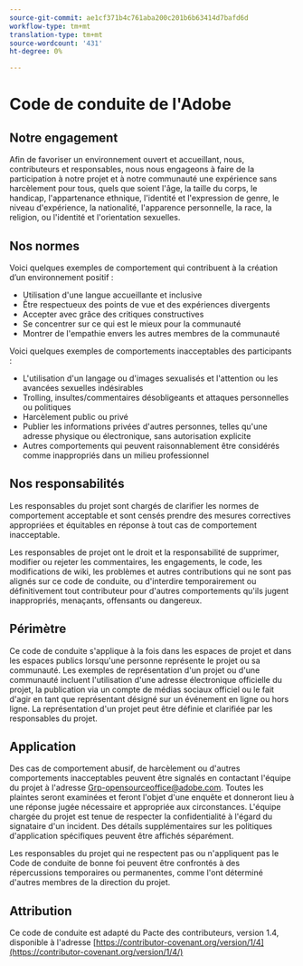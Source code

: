 ```yaml
---
source-git-commit: ae1cf371b4c761aba200c201b6b63414d7bafd6d
workflow-type: tm+mt
translation-type: tm+mt
source-wordcount: '431'
ht-degree: 0%

---
```

# Code de conduite de l&#39;Adobe

## Notre engagement

Afin de favoriser un environnement ouvert et accueillant, nous, contributeurs et responsables, nous nous engageons à faire de la participation à notre projet et à notre communauté une expérience sans harcèlement pour tous, quels que soient l&#39;âge, la taille du corps, le handicap, l&#39;appartenance ethnique, l&#39;identité et l&#39;expression de genre, le niveau d&#39;expérience, la nationalité, l&#39;apparence personnelle, la race, la religion, ou l&#39;identité et l&#39;orientation sexuelles.

## Nos normes

Voici quelques exemples de comportement qui contribuent à la création d’un environnement positif :

* Utilisation d&#39;une langue accueillante et inclusive
* Être respectueux des points de vue et des expériences divergents
* Accepter avec grâce des critiques constructives
* Se concentrer sur ce qui est le mieux pour la communauté
* Montrer de l&#39;empathie envers les autres membres de la communauté

Voici quelques exemples de comportements inacceptables des participants :

* L&#39;utilisation d&#39;un langage ou d&#39;images sexualisés et l&#39;attention ou les avancées sexuelles indésirables
* Trolling, insultes/commentaires désobligeants et attaques personnelles ou politiques
* Harcèlement public ou privé
* Publier les informations privées d&#39;autres personnes, telles qu&#39;une adresse physique ou électronique, sans autorisation explicite
* Autres comportements qui peuvent raisonnablement être considérés comme inappropriés dans un milieu professionnel

## Nos responsabilités

Les responsables du projet sont chargés de clarifier les normes de comportement acceptable et sont censés prendre des mesures correctives appropriées et équitables en réponse à tout cas de comportement inacceptable.

Les responsables de projet ont le droit et la responsabilité de supprimer, modifier ou rejeter les commentaires, les engagements, le code, les modifications de wiki, les problèmes et autres contributions qui ne sont pas alignés sur ce code de conduite, ou d&#39;interdire temporairement ou définitivement tout contributeur pour d&#39;autres comportements qu&#39;ils jugent inappropriés, menaçants, offensants ou dangereux.

## Périmètre

Ce code de conduite s&#39;applique à la fois dans les espaces de projet et dans les espaces publics lorsqu&#39;une personne représente le projet ou sa communauté. Les exemples de représentation d&#39;un projet ou d&#39;une communauté incluent l&#39;utilisation d&#39;une adresse électronique officielle du projet, la publication via un compte de médias sociaux officiel ou le fait d&#39;agir en tant que représentant désigné sur un événement en ligne ou hors ligne. La représentation d&#39;un projet peut être définie et clarifiée par les responsables du projet.

## Application

Des cas de comportement abusif, de harcèlement ou d&#39;autres comportements inacceptables peuvent être signalés en contactant l&#39;équipe du projet à l&#39;adresse Grp-opensourceoffice@adobe.com. Toutes les plaintes seront examinées et feront l&#39;objet d&#39;une enquête et donneront lieu à une réponse jugée nécessaire et appropriée aux circonstances. L&#39;équipe chargée du projet est tenue de respecter la confidentialité à l&#39;égard du signataire d&#39;un incident.
Des détails supplémentaires sur les politiques d&#39;application spécifiques peuvent être affichés séparément.

Les responsables du projet qui ne respectent pas ou n&#39;appliquent pas le Code de conduite de bonne foi peuvent être confrontés à des répercussions temporaires ou permanentes, comme l&#39;ont déterminé d&#39;autres membres de la direction du projet.

## Attribution

Ce code de conduite est adapté du Pacte [](https://contributor-covenant.org)des contributeurs, version 1.4, disponible à l&#39;adresse [https://contributor-covenant.org/version/1/4](https://contributor-covenant.org/version/1/4/)

